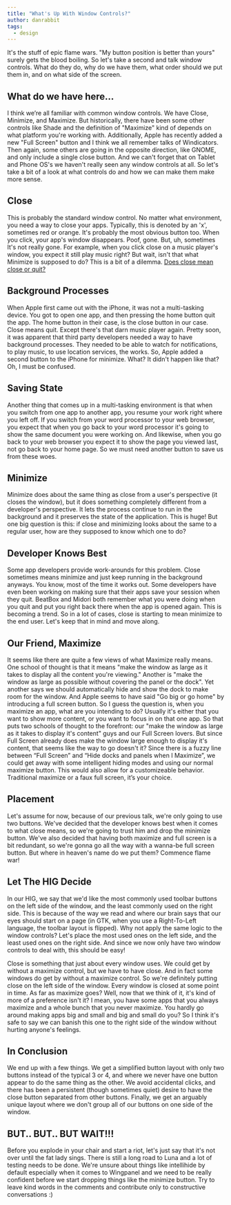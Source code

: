 ```yaml
---
title: "What's Up With Window Controls?"
author: danrabbit
tags:
  - design
---
```


It's the stuff of epic flame wars. "My button position is better than yours" surely gets the blood boiling. So let's take a second and talk window controls. What do they do, why do we have them, what order should we put them in, and on what side of the screen.

## What do we have here...

I think we’re all familiar with common window controls. We have Close, Minimize, and Maximize. But historically, there have been some other controls like Shade and the definition of "Maximize" kind of depends on what platform you're working with. Additionally, Apple has recently added a new "Full Screen" button and I think we all remember talks of Windicators. Then again, some others are going in the opposite direction, like GNOME, and only include a single close button. And we can't forget that on Tablet and Phone OS's we haven't really seen any window controls at all. So let's take a bit of a look at what controls do and how we can make them make more sense.

## Close

This is probably the standard window control. No matter what environment, you need a way to close your apps. Typically, this is denoted by an 'x', sometimes red or orange. It's probably the most obvious button too. When you click, your app's window disappears. Poof, gone. But, uh, sometimes It's not really gone. For example, when you click close on a music player's window, you expect it still play music right? But wait, isn't that what Minimize is supposed to do? This is a bit of a dilemma. [Does close mean close or quit?](https://ubuntu.com/blog/quit)

## Background Processes

When Apple first came out with the iPhone, it was not a multi-tasking device. You got to open one app, and then pressing the home button quit the app. The home button in their case, is the close button in our case. Close means quit. Except there's that darn music player again. Pretty soon, it was apparent that third party developers needed a way to have background processes. They needed to be able to watch for notifications, to play music, to use location services, the works. So, Apple added a second button to the iPhone for minimize. What? It didn't happen like that? Oh, I must be confused.

## Saving State

Another thing that comes up in a multi-tasking environment is that when you switch from one app to another app, you resume your work right where you left off. If you switch from your word processor to your web browser, you expect that when you go back to your word processor it's going to show the same document you were working on. And likewise, when you go back to your web browser you expect it to show the page you viewed last, not go back to your home page. So we must need another button to save us from these woes.

## Minimize

Minimize does about the same thing as close from a user's perspective (it closes the window), but it does something completely different from a developer's perspective. It lets the process continue to run in the background and it preserves the state of the application. This is huge! But one big question is this: if close and minimizing looks about the same to a regular user, how are they supposed to know which one to do?

## Developer Knows Best

Some app developers provide work-arounds for this problem. Close sometimes means minimize and just keep running in the background anyways. You know, most of the time it works out. Some developers have even been working on making sure that their apps save your session when they quit. BeatBox and Midori both remember what you were doing when you quit and put you right back there when the app is opened again. This is becoming a trend. So in a lot of cases, close is starting to mean minimize to the end user. Let's keep that in mind and move along.

## Our Friend, Maximize

It seems like there are quite a few views of what Maximize really means. One school of thought is that it means "make the window as large as it takes to display all the content you're viewing." Another is "make the window as large as possible without covering the panel or the dock". Yet another says we should automatically hide and show the dock to make room for the window. And Apple seems to have said "Go big or go home" by introducing a full screen button. So I guess the question is, when you maximize an app, what are you intending to do? Usually it's either that you want to show more content, or you want to focus in on that one app. So that puts two schools of thought to the forefront: our "make the window as large as it takes to display it's content" guys and our Full Screen lovers. But since Full Screen already does make the window large enough to display it's content, that seems like the way to go doesn't it? Since there is a fuzzy line between “Full Screen” and “Hide docks and panels when I Maximize”, we could get away with some intelligent hiding modes and using our normal maximize button. This would also allow for a customizeable behavior. Traditional maximize or a faux full screen, it’s your choice.

## Placement

Let's assume for now, because of our previous talk, we're only going to use two buttons. We've decided that the developer knows best when it comes to what close means, so we're going to trust him and drop the minimize button. We've also decided that having both maximize and full screen is a bit redundant, so we're gonna go all the way with a wanna-be full screen button. But where in heaven's name do we put them? Commence flame war!

## Let The HIG Decide

In our HIG, we say that we'd like the most commonly used toolbar buttons on the left side of the window, and the least commonly used on the right side. This is because of the way we read and where our brain says that our eyes should start on a page (in GTK, when you use a Right-To-Left language, the toolbar layout is flipped). Why not apply the same logic to the window controls? Let's place the most used ones on the left side, and the least used ones on the right side. And since we now only have two window controls to deal with, this should be easy!

Close is something that just about every window uses. We could get by without a maximize control, but we have to have close. And in fact some windows do get by without a maximize control. So we're definitely putting close on the left side of the window. Every window is closed at some point in time. As far as maximize goes? Well, now that we think of it, it's kind of more of a preference isn't it? I mean, you have some apps that you always maximize and a whole bunch that you never maximize. You hardly go around making apps big and small and big and small do you? So I think it's safe to say we can banish this one to the right side of the window without hurting anyone's feelings.

## In Conclusion

We end up with a few things. We get a simplified button layout with only two buttons instead of the typical 3 or 4, and where we never have one button appear to do the same thing as the other. We avoid accidental clicks, and there has been a persistent (though sometimes quiet) desire to have the close button separated from other buttons. Finally, we get an arguably unique layout where we don't group all of our buttons on one side of the window.

## BUT.. BUT.. BUT WAIT!!!

Before you explode in your chair and start a riot, let's just say that it's not over until the fat lady sings. There is still a long road to Luna and a lot of testing needs to be done. We're unsure about things like intellihide by default especially when it comes to Wingpanel and we need to be really confident before we start dropping things like the minimize button. Try to leave kind words in the comments and contribute only to constructive conversations :)

